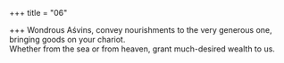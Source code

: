 +++
title = "06"

+++
Wondrous Aśvins, convey nourishments to the very generous one,  bringing goods on your chariot.  
Whether from the sea or from heaven, grant much-desired wealth to us.  